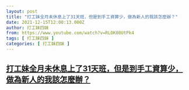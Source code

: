 ```yaml
---
layout: post
title: "打工妹全月未休息上了31天班，但是到手工資算少，做為新人的我該怎麼辦？"
date: 2021-12-15T12:00:13.000Z
author: 打工妹四妹
from: https://www.youtube.com/watch?v=RLOK08UtPk4
tags: [ 打工妹四妹 ]
categories: [ 打工妹四妹 ]
---
```

<!--1639569613000-->
[打工妹全月未休息上了31天班，但是到手工資算少，做為新人的我該怎麼辦？](https://www.youtube.com/watch?v=RLOK08UtPk4)
------

<div>

</div>
